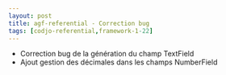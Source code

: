 ```yaml
---
layout: post
title: agf-referential - Correction bug
tags: [codjo-referential,framework-1-22]
---
```

- Correction bug de la génération du champ TextField
- Ajout gestion des décimales dans les champs NumberField